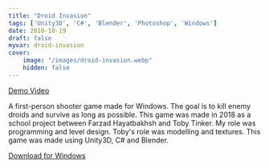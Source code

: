 ```yaml
---
title: "Droid Invasion"
tags: ['Unity3D', 'C#', 'Blender', 'Photoshop', 'Windows']
date: 2018-10-19
draft: false
myvar: droid-invasion
cover:
    image: "/images/droid-invasion.webp"
    hidden: false
---
```

[Demo Video](https://youtu.be/YfwHRVawtzs)

A first-person shooter game made for Windows.
The goal is to kill enemy droids and survive as long as possible.
This game was made in 2018 as a school project between Farzad Hayatbakhsh and Toby Tinker.
My role was programming and level design.
Toby's role was modelling and textures.
This game was made using Unity3D, C# and Blender.

[Download for Windows](https://1drv.ms/u/s!AhCA5BqltFh3gXOXvPggLfkT9RuL?e=NiBhnZ)
